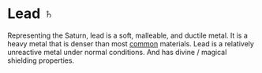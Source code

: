 # Lead ♄

Representing the Saturn, lead is a soft, malleable, and ductile metal. It is a
heavy metal that is denser than most [common](../../Languages/Common/Old%20Thorass.md) materials. Lead is a relatively
unreactive metal under normal conditions. And has divine / magical shielding
properties.
